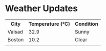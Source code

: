 # Weather Updates

<!-- WEATHER-UPDATE-START -->
<table><tr><th>City</th><th>Temperature (°C)</th><th>Condition</th></tr><tr><td>Valsad</td><td>32.9</td><td>Sunny</td></tr><tr><td>Boston</td><td>10.2</td><td>Clear</td></tr><tr><td></td><td></td><td></td></tr></table>
<!-- WEATHER-UPDATE-END -->
